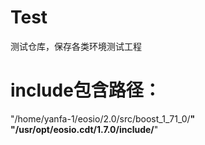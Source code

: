 # Test
测试仓库，保存各类环境测试工程

# include包含路径：
"/home/yanfa-1/eosio/2.0/src/boost_1_71_0/**"
"/usr/opt/eosio.cdt/1.7.0/include/**"